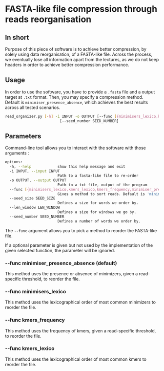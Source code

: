 # FASTA-like file compression through reads reorganisation

## In short

Purpose of this piece of software is to achieve better compression, by solely using data reorganisation, of a FASTA-like file. Across the process, we eventually lose all information apart from the lectures, as we do not keep headers in order to achieve better compression performance.

## Usage

In order to use the software, you have to provide a `.fasta` file and a output target at `.txt` format.
Then, you may specify a compression method. Default is `minimiser_presence_absence`, which achieves the best results across all tested scenarios.

```bash
read_organizer.py [-h] -i INPUT -o OUTPUT [--func [{minimisers_lexico,kmers_lexico,kmers_frequency,minimiser_presence_absence}]] [--seed_size SEED_SIZE] [--len_window LEN_WINDOW]
                         [--seed_number SEED_NUMBER]
```

## Parameters

Command-line tool allows you to interact with the software with those arguments :

```bash
options:
  -h, --help            show this help message and exit
  -i INPUT, --input INPUT
                        Path to a fasta-like file to re-order
  -o OUTPUT, --output OUTPUT
                        Path to a txt file, output of the program
  --func [{minimisers_lexico,kmers_lexico,kmers_frequency,minimiser_presence_absence}]
                        Gives a method to sort reads. Default is 'minimiser_presence_absence'.
  --seed_size SEED_SIZE
                        Defines a size for words we order by.
  --len_window LEN_WINDOW
                        Defines a size for windows we go by.
  --seed_number SEED_NUMBER
                        Defines a number of words we order by.
```

The `--func` argument allows you to pick a method to reorder the FASTA-like file.

If a optional parameter is given but not used by the implementation of the given selected function, the parameter will be ignored.

### --func minimiser_presence_absence (default)

This method uses the presence or absence of minimizers, given a read-specific threshold, to reorder the file.

### --func minimisers_lexico

This method uses the lexicographical order of most common minimizers to reorder the file.

### --func kmers_frequency

This method uses the frequency of kmers, given a read-specific threshold, to reorder the file.

### --func kmers_lexico

This method uses the lexicographical order of most common kmers to reorder the file.